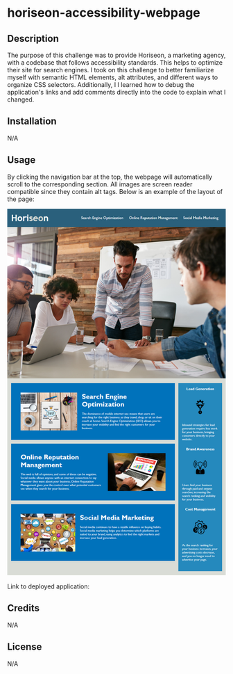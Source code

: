 # horiseon-accessibility-webpage

## Description

The purpose of this challenge was to provide Horiseon, a marketing agency, with a codebase that follows accessibility standards. This helps to optimize their site for search engines. I took on this challenge to better familiarize myself with semantic HTML elements, alt attributes, and different ways to organize CSS selectors. Additionally, I I learned how to debug the application's links and add comments directly into the code to explain what I changed.

## Installation

N/A

## Usage

By clicking the navigation bar at the top, the webpage will automatically scroll to the corresponding section. All images are screen reader compatible since they contain alt tags. Below is an example of the layout of the page:

![Demo](assets/images/01-html-css-git-homework-demo.png)

Link to deployed application:

## Credits

N/A

## License

N/A
